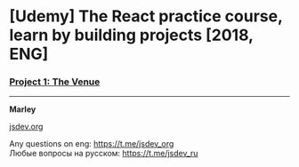 # [Udemy] The React practice course, learn by building projects [2018, ENG]

### [Project 1: The Venue](./project1/Readme.md)

---

**Marley**

<a href="https://jsdev.org">jsdev.org</a>

Any questions on eng: https://t.me/jsdev_org  
Любые вопросы на русском: https://t.me/jsdev_ru
